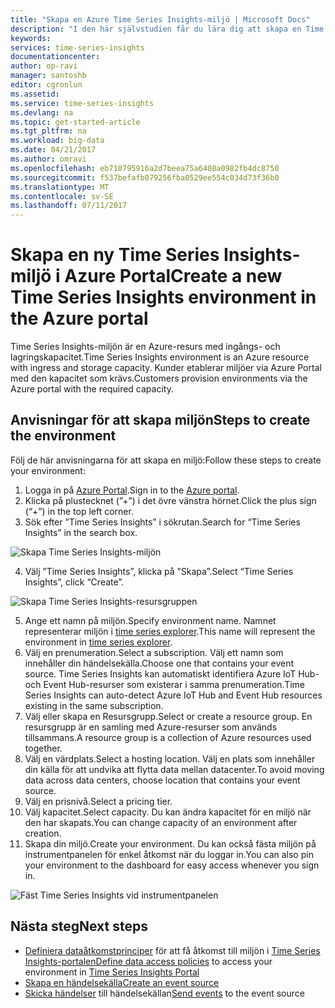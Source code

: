 ```yaml
---
title: "Skapa en Azure Time Series Insights-miljö | Microsoft Docs"
description: "I den här självstudien får du lära dig att skapa en Time Series-miljö, ansluta den till en händelsekälla och redo att analysera dina händelsedata på några minuter."
keywords: 
services: time-series-insights
documentationcenter: 
author: op-ravi
manager: santoshb
editor: cgronlun
ms.assetid: 
ms.service: time-series-insights
ms.devlang: na
ms.topic: get-started-article
ms.tgt_pltfrm: na
ms.workload: big-data
ms.date: 04/21/2017
ms.author: omravi
ms.openlocfilehash: eb710795916a2d7beea75a6408a0982fb4dc8750
ms.sourcegitcommit: f537befafb079256fba0529ee554c034d73f36b0
ms.translationtype: MT
ms.contentlocale: sv-SE
ms.lasthandoff: 07/11/2017
---
```

# <a name="create-a-new-time-series-insights-environment-in-the-azure-portal"></a><span data-ttu-id="74d87-103">Skapa en ny Time Series Insights-miljö i Azure Portal</span><span class="sxs-lookup"><span data-stu-id="74d87-103">Create a new Time Series Insights environment in the Azure portal</span></span>

<span data-ttu-id="74d87-104">Time Series Insights-miljön är en Azure-resurs med ingångs- och lagringskapacitet.</span><span class="sxs-lookup"><span data-stu-id="74d87-104">Time Series Insights environment is an Azure resource with ingress and storage capacity.</span></span> <span data-ttu-id="74d87-105">Kunder etablerar miljöer via Azure Portal med den kapacitet som krävs.</span><span class="sxs-lookup"><span data-stu-id="74d87-105">Customers provision environments via the Azure portal with the required capacity.</span></span>

## <a name="steps-to-create-the-environment"></a><span data-ttu-id="74d87-106">Anvisningar för att skapa miljön</span><span class="sxs-lookup"><span data-stu-id="74d87-106">Steps to create the environment</span></span>

<span data-ttu-id="74d87-107">Följ de här anvisningarna för att skapa en miljö:</span><span class="sxs-lookup"><span data-stu-id="74d87-107">Follow these steps to create your environment:</span></span>

1.  <span data-ttu-id="74d87-108">Logga in på [Azure Portal](https://portal.azure.com).</span><span class="sxs-lookup"><span data-stu-id="74d87-108">Sign in to the [Azure portal](https://portal.azure.com).</span></span>
2.  <span data-ttu-id="74d87-109">Klicka på plustecknet (”+”) i det övre vänstra hörnet.</span><span class="sxs-lookup"><span data-stu-id="74d87-109">Click the plus sign (“+”) in the top left corner.</span></span>
3.  <span data-ttu-id="74d87-110">Sök efter ”Time Series Insights” i sökrutan.</span><span class="sxs-lookup"><span data-stu-id="74d87-110">Search for “Time Series Insights” in the search box.</span></span>

  ![Skapa Time Series Insights-miljön](media/get-started/getstarted-create-environment1.png)

4.  <span data-ttu-id="74d87-112">Välj ”Time Series Insights”, klicka på ”Skapa”.</span><span class="sxs-lookup"><span data-stu-id="74d87-112">Select “Time Series Insights”, click “Create”.</span></span>

  ![Skapa Time Series Insights-resursgruppen](media/get-started/getstarted-create-environment2.png)

5.  <span data-ttu-id="74d87-114">Ange ett namn på miljön.</span><span class="sxs-lookup"><span data-stu-id="74d87-114">Specify environment name.</span></span> <span data-ttu-id="74d87-115">Namnet representerar miljön i [time series explorer](https://insights.timeseries.azure.com).</span><span class="sxs-lookup"><span data-stu-id="74d87-115">This name will represent the environment in [time series explorer](https://insights.timeseries.azure.com).</span></span>
6.  <span data-ttu-id="74d87-116">Välj en prenumeration.</span><span class="sxs-lookup"><span data-stu-id="74d87-116">Select a subscription.</span></span> <span data-ttu-id="74d87-117">Välj ett namn som innehåller din händelsekälla.</span><span class="sxs-lookup"><span data-stu-id="74d87-117">Choose one that contains your event source.</span></span> <span data-ttu-id="74d87-118">Time Series Insights kan automatiskt identifiera Azure IoT Hub- och Event Hub-resurser som existerar i samma prenumeration.</span><span class="sxs-lookup"><span data-stu-id="74d87-118">Time Series Insights can auto-detect Azure IoT Hub and Event Hub resources existing in the same subscription.</span></span>
7.  <span data-ttu-id="74d87-119">Välj eller skapa en Resursgrupp.</span><span class="sxs-lookup"><span data-stu-id="74d87-119">Select or create a resource group.</span></span> <span data-ttu-id="74d87-120">En resursgrupp är en samling med Azure-resurser som används tillsammans.</span><span class="sxs-lookup"><span data-stu-id="74d87-120">A resource group is a collection of Azure resources used together.</span></span>
8.  <span data-ttu-id="74d87-121">Välj en värdplats.</span><span class="sxs-lookup"><span data-stu-id="74d87-121">Select a hosting location.</span></span> <span data-ttu-id="74d87-122">Välj en plats som innehåller din källa för att undvika att flytta data mellan datacenter.</span><span class="sxs-lookup"><span data-stu-id="74d87-122">To avoid moving data across data centers, choose location that contains your event source.</span></span>
9.  <span data-ttu-id="74d87-123">Välj en prisnivå.</span><span class="sxs-lookup"><span data-stu-id="74d87-123">Select a pricing tier.</span></span>
10. <span data-ttu-id="74d87-124">Välj kapacitet.</span><span class="sxs-lookup"><span data-stu-id="74d87-124">Select capacity.</span></span> <span data-ttu-id="74d87-125">Du kan ändra kapacitet för en miljö när den har skapats.</span><span class="sxs-lookup"><span data-stu-id="74d87-125">You can change capacity of an environment after creation.</span></span>
11. <span data-ttu-id="74d87-126">Skapa din miljö.</span><span class="sxs-lookup"><span data-stu-id="74d87-126">Create your environment.</span></span> <span data-ttu-id="74d87-127">Du kan också fästa miljön på instrumentpanelen för enkel åtkomst när du loggar in.</span><span class="sxs-lookup"><span data-stu-id="74d87-127">You can also pin your environment to the dashboard for easy access whenever you sign in.</span></span>

  ![Fäst Time Series Insights vid instrumentpanelen](media/get-started/getstarted-create-environment3.png)

## <a name="next-steps"></a><span data-ttu-id="74d87-129">Nästa steg</span><span class="sxs-lookup"><span data-stu-id="74d87-129">Next steps</span></span>

* <span data-ttu-id="74d87-130">[Definiera dataåtkomstprinciper](time-series-insights-data-access.md) för att få åtkomst till miljön i [Time Series Insights-portalen](https://insights.timeseries.azure.com)</span><span class="sxs-lookup"><span data-stu-id="74d87-130">[Define data access policies](time-series-insights-data-access.md) to access your environment in [Time Series Insights Portal](https://insights.timeseries.azure.com)</span></span>
* [<span data-ttu-id="74d87-131">Skapa en händelsekälla</span><span class="sxs-lookup"><span data-stu-id="74d87-131">Create an event source</span></span>](time-series-insights-add-event-source.md)
* <span data-ttu-id="74d87-132">[Skicka händelser](time-series-insights-send-events.md) till händelsekällan</span><span class="sxs-lookup"><span data-stu-id="74d87-132">[Send events](time-series-insights-send-events.md) to the event source</span></span>
